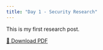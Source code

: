 ```yaml
---
title: "Day 1 - Security Research"
---
```


This is my first research post.

[📄 Download PDF](./day1.pdf)
